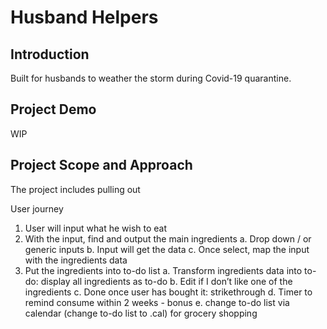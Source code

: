 # Husband Helpers
## Introduction
Built for husbands to weather the storm during Covid-19 quarantine.

## Project Demo
WIP

## Project Scope and Approach
The project includes pulling out 

User journey
1. User will input what he wish to eat
2. With the input, find and output the main ingredients
	a. Drop down / or generic inputs
	b. Input will get the data
	c. Once select, map the input with the ingredients data
3. Put the ingredients into to-do list
	a. Transform ingredients data into to-do: display all ingredients as to-do
	b. Edit if I don’t like one of the ingredients
	c. Done once user has bought it: strikethrough
	d. Timer to remind consume within 2 weeks - bonus
	e. change to-do list via calendar (change to-do list to .cal) for grocery shopping 

